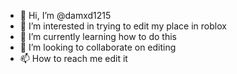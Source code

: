 - 👋 Hi, I’m @damxd1215
- 👀 I’m interested in trying to edit my place in roblox
- 🌱 I’m currently learning how to do this
- 💞️ I’m looking to collaborate on editing 
- 📫 How to reach me edit it

<!---
damxd1215/damxd1215 is a ✨ special ✨ repository because its `README.md` (this file) appears on your GitHub profile.
You can click the Preview link to take a look at your changes.
--->
